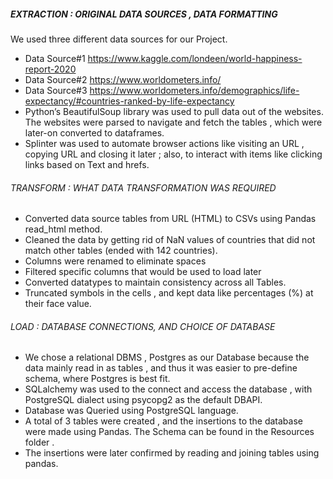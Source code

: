 ##### EXTRACTION : ORIGINAL DATA SOURCES , DATA FORMATTING
We used three different data sources for our Project.

- Data Source#1 https://www.kaggle.com/londeen/world-happiness-report-2020
- Data Source#2 https://www.worldometers.info/
- Data Source#3 https://www.worldometers.info/demographics/life-expectancy/#countries-ranked-by-life-expectancy
- Python’s BeautifulSoup library was used to pull data out of the websites. The websites were parsed to navigate and fetch the tables ,   which were later-on converted to dataframes.
- Splinter was used to automate browser actions like visiting an URL , copying URL and closing it later ; also, to interact with items     like clicking links based on Text and hrefs.


###### TRANSFORM : WHAT DATA TRANSFORMATION WAS REQUIRED
- Converted data source tables from URL (HTML) to CSVs using Pandas read_html method.
- Cleaned the data by getting rid of NaN values of countries that did not match other tables (ended with 142 countries).
- Columns were renamed to eliminate spaces
- Filtered specific columns that would be used to load later
- Converted datatypes to maintain consistency across all Tables.
- Truncated symbols in the cells , and kept data like percentages (%) at their face value.

###### LOAD : DATABASE CONNECTIONS, AND CHOICE OF DATABASE

- We chose a relational DBMS , Postgres as our Database because the data mainly read in as tables , and thus it was easier to pre-define schema, where Postgres is best fit.
- SQLalchemy was used to the connect and access the database , with PostgreSQL dialect using psycopg2 as the default DBAPI.
- Database was Queried using PostgreSQL language.
- A total of 3 tables were created , and the insertions to the database were made using Pandas. The Schema can be found in the Resources folder .
- The insertions were later confirmed by reading and joining tables using pandas.

